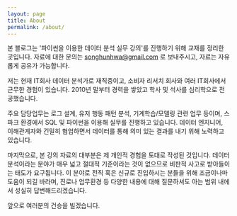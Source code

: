 ```yaml
---
layout: page
title: About
permalink: /about/
---
```


본 블로그는 '파이썬을 이용한 데이터 분석 실무 강의'를 진행하기 위해 교재를 정리한 곳입니다. 자료에 대한 문의는 songhunhwa@gmail.com 로 보내주시고, 자료는 자유롭게 공유가 가능합니다. 

저는 현재 IT회사 데이터 분석가로 재직중이고, 소비자 리서치 회사와 여러 IT회사에서 근무한 경험이 있습니다. 2010년 말부터 경력을 쌓았고 학사 및 석사를 심리학으로 전공했습니다.

주요 담당업무는 로그 설계, 유저 행동 패턴 분석, 기계학습/모델링 관련 업무 등이며, 스파크 환경에서 SQL 및 파이썬을 이용해 실무를 진행하고 있습니다. 데이터 엔지니어, 이해관계자와 긴밀히 협업하면서 데이터를 통해 의미 있는 결과를 내기 위해 노력하고 있습니다.

마지막으로, 본 강의 자료의 대부분은 제 개인적 경험을 토대로 작성된 것입니다. 데이터 분석이라는 분야가 매우 넓고 절대적 기준이라는 것이 없으므로 비판적 사고로 받아들이는 태도가 요구됩니다. 이 분야로 전직 혹은 신규로 진입하시는 분들을 위해 조금이나마 도움이 되길 바라며, 진로나 업무환경 등 다양한 내용에 대해 질문하셔도 아는 범위 내에서 성실히 답변해드리겠습니다. 

앞으로 여러분의 건승을 빌겠습니다.

